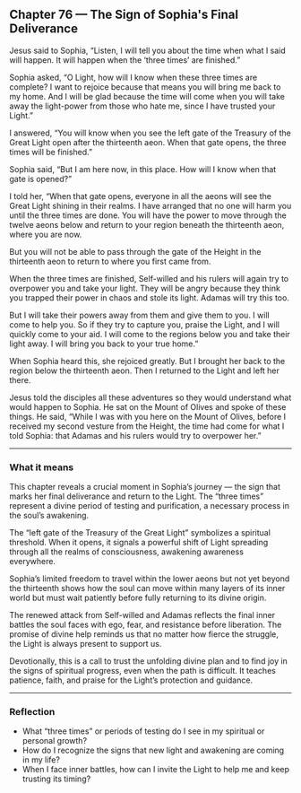 ## Chapter 76 — The Sign of Sophia's Final Deliverance

Jesus said to Sophia, “Listen, I will tell you about the time when what I said will happen. It will happen when the ‘three times’ are finished.”

Sophia asked, “O Light, how will I know when these three times are complete? I want to rejoice because that means you will bring me back to my home. And I will be glad because the time will come when you will take away the light-power from those who hate me, since I have trusted your Light.”

I answered, “You will know when you see the left gate of the Treasury of the Great Light open after the thirteenth aeon. When that gate opens, the three times will be finished.”

Sophia said, “But I am here now, in this place. How will I know when that gate is opened?”

I told her, “When that gate opens, everyone in all the aeons will see the Great Light shining in their realms. I have arranged that no one will harm you until the three times are done. You will have the power to move through the twelve aeons below and return to your region beneath the thirteenth aeon, where you are now.

But you will not be able to pass through the gate of the Height in the thirteenth aeon to return to where you first came from.

When the three times are finished, Self-willed and his rulers will again try to overpower you and take your light. They will be angry because they think you trapped their power in chaos and stole its light. Adamas will try this too.

But I will take their powers away from them and give them to you. I will come to help you. So if they try to capture you, praise the Light, and I will quickly come to your aid. I will come to the regions below you and take their light away. I will bring you back to your true home.”

When Sophia heard this, she rejoiced greatly. But I brought her back to the region below the thirteenth aeon. Then I returned to the Light and left her there.

Jesus told the disciples all these adventures so they would understand what would happen to Sophia. He sat on the Mount of Olives and spoke of these things. He said, “While I was with you here on the Mount of Olives, before I received my second vesture from the Height, the time had come for what I told Sophia: that Adamas and his rulers would try to overpower her.”

---

### What it means

This chapter reveals a crucial moment in Sophia’s journey — the sign that marks her final deliverance and return to the Light. The “three times” represent a divine period of testing and purification, a necessary process in the soul’s awakening.

The “left gate of the Treasury of the Great Light” symbolizes a spiritual threshold. When it opens, it signals a powerful shift of Light spreading through all the realms of consciousness, awakening awareness everywhere.

Sophia’s limited freedom to travel within the lower aeons but not yet beyond the thirteenth shows how the soul can move within many layers of its inner world but must wait patiently before fully returning to its divine origin.

The renewed attack from Self-willed and Adamas reflects the final inner battles the soul faces with ego, fear, and resistance before liberation. The promise of divine help reminds us that no matter how fierce the struggle, the Light is always present to support us.

Devotionally, this is a call to trust the unfolding divine plan and to find joy in the signs of spiritual progress, even when the path is difficult. It teaches patience, faith, and praise for the Light’s protection and guidance.

---

### Reflection

* What “three times” or periods of testing do I see in my spiritual or personal growth?
* How do I recognize the signs that new light and awakening are coming in my life?
* When I face inner battles, how can I invite the Light to help me and keep trusting its timing?
